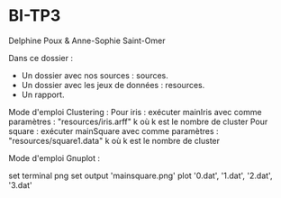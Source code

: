 # BI-TP3


Delphine Poux & Anne-Sophie Saint-Omer


Dans ce dossier : 

- Un dossier avec nos sources : sources.
- Un dossier avec les jeux de données : resources.
- Un rapport.

Mode d'emploi Clustering :
Pour iris :
	exécuter mainIris avec comme paramètres : "resources/iris.arff" k
	où k est le nombre de cluster
Pour square :
	exécuter mainSquare avec comme paramètres : "resources/square1.data" k
	où k est le nombre de cluster

Mode d'emploi Gnuplot : 

set terminal png
set output 'mainsquare.png'
plot '0.dat', '1.dat', '2.dat', '3.dat'





